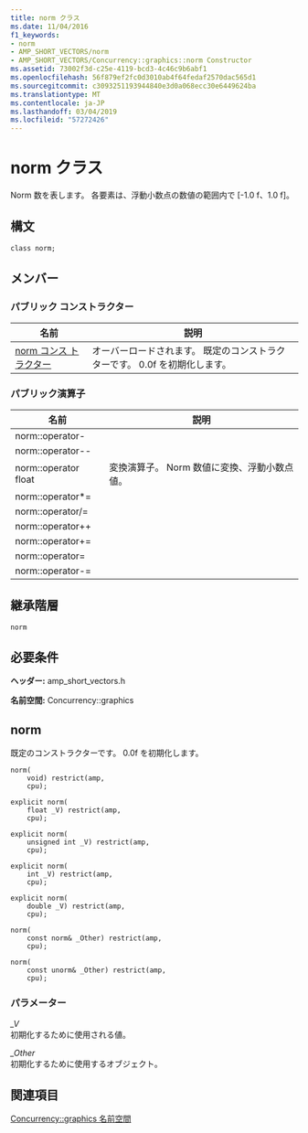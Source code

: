 ```yaml
---
title: norm クラス
ms.date: 11/04/2016
f1_keywords:
- norm
- AMP_SHORT_VECTORS/norm
- AMP_SHORT_VECTORS/Concurrency::graphics::norm Constructor
ms.assetid: 73002f3d-c25e-4119-bcd3-4c46c9b6abf1
ms.openlocfilehash: 56f879ef2fc0d3010ab4f64fedaf2570dac565d1
ms.sourcegitcommit: c3093251193944840e3d0a068ecc30e6449624ba
ms.translationtype: MT
ms.contentlocale: ja-JP
ms.lasthandoff: 03/04/2019
ms.locfileid: "57272426"
---
```

# <a name="norm-class"></a>norm クラス

Norm 数を表します。 各要素は、浮動小数点の数値の範囲内で [-1.0 f、1.0 f]。

## <a name="syntax"></a>構文

```
class norm;
```

## <a name="members"></a>メンバー

### <a name="public-constructors"></a>パブリック コンストラクター

|名前|説明|
|----------|-----------------|
|[norm コンス トラクター](#ctor)|オーバーロードされます。 既定のコンストラクターです。 0.0f を初期化します。|

### <a name="public-operators"></a>パブリック演算子

|名前|説明|
|----------|-----------------|
|norm::operator-||
|norm::operator--||
|norm::operator float|変換演算子。 Norm 数値に変換、浮動小数点値。|
|norm::operator*=||
|norm::operator/=||
|norm::operator++||
|norm::operator+=||
|norm::operator=||
|norm::operator-=||

## <a name="inheritance-hierarchy"></a>継承階層

`norm`

## <a name="requirements"></a>必要条件

**ヘッダー:** amp_short_vectors.h

**名前空間:** Concurrency::graphics

##  <a name="ctor"></a> norm

既定のコンストラクターです。 0.0f を初期化します。

```
norm(
    void) restrict(amp,
    cpu);

explicit norm(
    float _V) restrict(amp,
    cpu);

explicit norm(
    unsigned int _V) restrict(amp,
    cpu);

explicit norm(
    int _V) restrict(amp,
    cpu);

explicit norm(
    double _V) restrict(amp,
    cpu);

norm(
    const norm& _Other) restrict(amp,
    cpu);

norm(
    const unorm& _Other) restrict(amp,
    cpu);
```

### <a name="parameters"></a>パラメーター

*_V*<br/>
初期化するために使用される値。

*_Other*<br/>
初期化するために使用するオブジェクト。

## <a name="see-also"></a>関連項目

[Concurrency::graphics 名前空間](concurrency-graphics-namespace.md)
